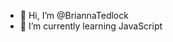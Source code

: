 - 👋 Hi, I’m @BriannaTedlock
- 🌱 I’m currently learning JavaScript


<!---
BriannaTedlock/BriannaTedlock is a ✨ special ✨ repository because its `README.md` (this file) appears on your GitHub profile.
You can click the Preview link to take a look at your changes.
--->
